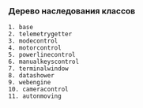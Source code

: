 ### Дерево наследования классов
    1. base
    2. telemetrygetter
    3. modecontrol
    4. motorcontrol
    5. powerlinecontrol
    6. manualkeyscontrol
    7. terminalwindow
    8. datashower
    9. webengine
    10. cameracontrol
    11. autonmoving
    
